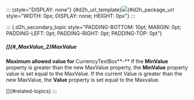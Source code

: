::: {style="DISPLAY: none"}
[](ms-xhelp:///?Id=d2h_url_template){#d2h_url_template}![](!package_url!){#d2h_package_url style="WIDTH: 0px; DISPLAY: none; HEIGHT: 0px"}
:::

::: {.d2h_secondary_topic style="PADDING-BOTTOM: 10pt; MARGIN: 0pt; PADDING-LEFT: 0pt; PADDING-RIGHT: 0pt; PADDING-TOP: 0pt"}
##### []{#_MaxValue_2}MaxValue

**Maximum allowed value for** CurrencyTextBox**-** If the **MinValue** property is greater than the new MaxValue property, the **MinValue** property value is set equal to the MaxValue. If the current Value is greater than the new MaxValue, the **Value** property is set equal to the Maxvalue.

[]{#related-topics}
:::
